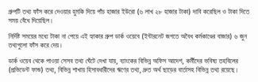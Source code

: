 গ্রুপটি তথ্য ফাঁস করে দেওয়ার হুমকি দিয়ে পাঁচ হাজার ইউরো (৬ লাখ ২৮ হাজার টাকা) দাবি করেছিল ও টাকা দিতে সময় বেঁধে দিয়েছিল।

নির্দিষ্ট সময়ের মধ্যে টাকা না পেয়ে এই হ্যাকার গ্রুপ ডার্ক ওয়েবে (ইন্টারনেট জগতে অবৈধ কর্মকাণ্ডের বাজার) ৬ জুন তথ্যগুলো ফাঁস করে দেয়।

ডার্ক ওয়েব থেকে পাওয়া সেসব তথ্য ঘেঁটে দেখা যায়, ব্যাংকের বিভিন্ন অফিস আদেশ, কর্মীদের ভবিষ্য তহবিলের (প্রভিডেন্ট ফান্ড) তথ্য, বিভিন্ন শাখায় হিসাবধারীদের ঋণের তথ্য, দ্রুত অর্থ ছাড়ের বার্তাসহ বিভিন্ন তথ্য রয়েছে।
